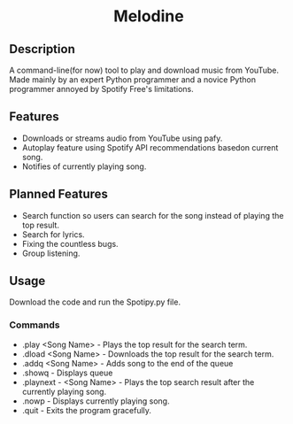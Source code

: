 <h1 align="center">Melodine</h1>

## Description
A command-line(for now) tool to play and download music from YouTube. Made mainly by an expert Python programmer and a novice Python programmer annoyed by Spotify Free's limitations.

## Features
-  Downloads or streams audio from YouTube using pafy.
- Autoplay feature using Spotify API recommendations basedon current song.
- Notifies of currently playing song.

## Planned Features
- Search function so users can search for the song instead of playing the top result.
- Search for lyrics.
- Fixing the countless bugs.
- Group listening.

## Usage
Download the code and run the Spotipy.py file.

### Commands
- .play \<Song Name> - Plays the top result for the search term.
- .dload \<Song Name> - Downloads the top result for the search term.
- .addq \<Song Name> - Adds song to the end of the queue
- .showq - Displays queue
- .playnext - \<Song Name> - Plays the top search result after the currently playing song.
- .nowp - Displays currently playing song.
- .quit - Exits the program gracefully.
